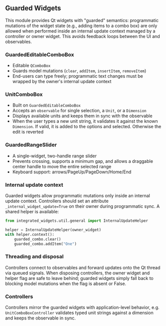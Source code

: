 ## Guarded Widgets

This module provides Qt widgets with "guarded" semantics: programmatic mutations of the widget state (e.g., adding items to a combo box) are only allowed when performed inside an internal update context managed by a controller or owner widget. This avoids feedback loops between the UI and observables.

### GuardedEditableComboBox

- Editable `QComboBox`
- Guards model mutations (`clear`, `addItem`, `insertItem`, `removeItem`)
- End-users can type freely; programmatic text changes must be wrapped by the owner's internal update context

### UnitComboBox

- Built on `GuardedEditableComboBox`
- Accepts an `observable` for single selection, a `Unit`, or a `Dimension`
- Displays available units and keeps them in sync with the observable
- When the user types a new unit string, it validates it against the known `Dimension`. If valid, it is added to the options and selected. Otherwise the edit is reverted

### GuardedRangeSlider

- A single-widget, two-handle range slider
- Prevents crossing, supports a minimum gap, and allows a draggable center handle to move the entire selected range
- Keyboard support: arrows/PageUp/PageDown/Home/End

### Internal update context

Guarded widgets allow programmatic mutations only inside an internal update
context. Controllers should set an attribute `_internal_widget_update=True`
on their owner during programmatic sync. A shared helper is available:

```python
from integrated_widgets.util.general import InternalUpdateHelper

helper = InternalUpdateHelper(owner_widget)
with helper.context():
    guarded_combo.clear()
    guarded_combo.addItem("One")
```

### Threading and disposal

Controllers connect to observables and forward updates onto the Qt thread via
queued signals. When disposing controllers, the owner widget and helper flag
are safe to leave behind; guarded widgets simply fall back to blocking model
mutations when the flag is absent or False.

### Controllers

Controllers mirror the guarded widgets with application-level behavior, e.g.
`UnitComboBoxController` validates typed unit strings against a dimension and
keeps the observable in sync.


